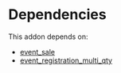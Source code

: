 # Dependencies

This addon depends on:

- [event_sale](../../odoo-bringout-oca-ocb-event_sale)
- [event_registration_multi_qty](../../odoo-bringout-oca-event-event_registration_multi_qty)
